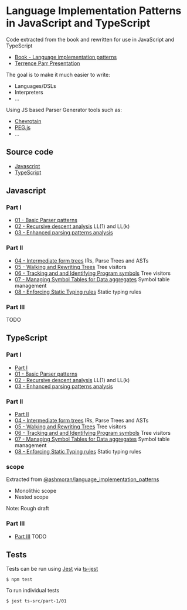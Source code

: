 # Language Implementation Patterns in JavaScript and TypeScript

Code extracted from the book and rewritten for use in JavaScript and TypeScript

- [Book - Language implementation patterns](./book)
- [Terrence Parr Presentation](https://www.youtube.com/watch?v=q8p1voEiu8Q&feature=youtu.be)

The goal is to make it much easier to write:

- Languages/DSLs
- Interpreters
- ...

Using JS based Parser Generator tools such as:

- [Chevrotain](https://sap.github.io/chevrotain/docs/)
- [PEG.js](https://pegjs.org)
- ...

## Source code

- [Javascript](#Javascript)
- [TypeScript](#TypeScript)

## Javascript

### Part I

- [01 - Basic Parser patterns](./src/01.js)
- [02 - Recursive descent analysis](./src/02.js) LL(1) and LL(k)
- [03 - Enhanced parsing patterns analysis](./src/03.js)

### Part II

- [04 - Intermediate form trees](./src/04.js) IRs, Parse Trees and ASTs
- [05 - Walking and Rewriting Trees](./src/05.js) Tree visitors
- [06 - Tracking and and Identifying Program symbols](./src/06.js) Tree visitors
- [07 - Managing Symbol Tables for Data aggregates](./src/07.js) Symbol table management
- [08 - Enforcing Static Typing rules](./src/08.js) Static typing rules

### Part III

TODO

## TypeScript

### Part I

- [Part I](./ts-src/part-1/)
- [01 - Basic Parser patterns](./ts-src/part-1/01)
- [02 - Recursive descent analysis](./ts-src/part-1/02) LL(1) and LL(k)
- [03 - Enhanced parsing patterns analysis](./ts-src/part-1/03)

### Part II

- [Part II](./ts-src/part-2/)
- [04 - Intermediate form trees](./ts-src/part-2/04) IRs, Parse Trees and ASTs
- [05 - Walking and Rewriting Trees](./ts-src/part-2/05) Tree visitors
- [06 - Tracking and and Identifying Program symbols](./ts-src/part-2/06) Tree visitors
- [07 - Managing Symbol Tables for Data aggregates](./ts-src/part-2/07) Symbol table management
- [08 - Enforcing Static Typing rules](./ts-src/part-2/08) Static typing rules

### scope

Extracted from [@ashmoran/language_implementation_patterns](https://github.com/ashmoran/language_implementation_patterns)

- Monolithic scope
- Nested scope

Note: Rough draft

### Part III

- [Part III](./ts-src/part-3/) TODO

## Tests

Tests can be run using [Jest]() via [ts-jest]()

`$ npm test`

To run individual tests

`$ jest ts-src/part-1/01`
